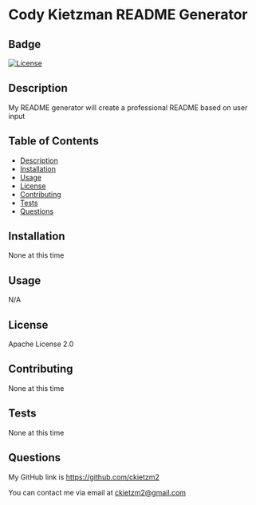 # Cody Kietzman README Generator
  ## Badge
  [![License](https://img.shields.io/badge/License-Apache_2.0-blue.svg)](https://opensource.org/licenses/Apache-2.0)
  ## Description
  My README generator will create a professional README based on user input 
 
  ## Table of Contents
  * [Description](#description)
  * [Installation](#installation)
  * [Usage](#usage)
  * [License](#license)
  * [Contributing](#contributing)
  * [Tests](#tests)
  * [Questions](#questions)
  
  

  ## Installation

  None at this time
  
  
  ## Usage
  
  N/A

  ## License
  
  Apache License 2.0


  ## Contributing
  
  None at this time


  ## Tests
  
  None at this time


  ## Questions
  
  My GitHub link is https://github.com/ckietzm2

  You can contact me via email at ckietzm2@gmail.com 